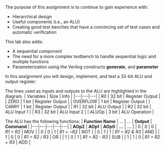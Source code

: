 The purpose of this assignment is to continue to gain experience with: 
* Hierarchical design
* Useful components (i.e., an ALU)
* Creating good test benches that have a convincing set of test cases and automatic
verification 

This lab also adds:
* A sequential component
* The need for a more complex testbench to handle sequential logic and multiple functions
* Parameterization using the Verilog constructs __generate__, and __parameter__

In this assignment you will design, implement, and test a 32-bit ALU and output register:


The lines used as inputs and outputs to the ALU are highlighted in the diagram.
| Variables |   Size  |  Info  |
|---|---|---|
|   R0      |   32 bit  |  Register Output  |
| ZERO      |   1 bit   |  Register Output  |
| OVERFLOW  |   1 bit   |  Register Output  |
| CARRY     |   1 bit   |  Register Output  |
|   R1      |   32 bit  |    ALU Output     |
|   R2      |   32 bit  |    ALU Input 1    |
|   R3      |   32 bit  |    ALU Input 2    |
|  ALUOp    |   3 bit   |    ALU Operation  |

The ALU has the following functions:
| __Function Name__ | ... | ... | __Output__ | __Command__ |
|---|---|---|---|---|
| __AOp2__ | __AOp1__ | __AOp0__ |  __...__ |  __...__  |
| 0 | 0 | 0 | *R1 = R2* | MOV |
| 0 | 0 | 1 | *R1 = ~R2* | NOT |
| 0 | 1 | 1 | *R1 = R2 & R3* | AND |
| 1 | 0 | 0 | *R1 = R2 / R3* | OR |
| 1 | 0 | 1 | *R1 = R2 - R3* | SUB |
| 1 | 1 | 0 | *R1 = R2 + R3* | ADD |

